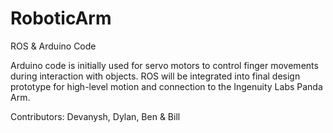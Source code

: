 # RoboticArm
ROS &amp; Arduino Code

Arduino code is initially used for servo motors to control finger movements during interaction with objects. 
ROS will be integrated into final design prototype for high-level motion and connection to the Ingenuity Labs Panda Arm.

Contributors: Devanysh, Dylan, Ben & Bill
